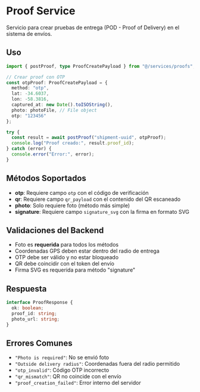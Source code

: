 # Proof Service

Servicio para crear pruebas de entrega (POD - Proof of Delivery) en el sistema de envíos.

## Uso

```typescript
import { postProof, type ProofCreatePayload } from "@/services/proofs";

// Crear proof con OTP
const otpProof: ProofCreatePayload = {
  method: "otp",
  lat: -34.6037,
  lon: -58.3816,
  captured_at: new Date().toISOString(),
  photo: photoFile, // File object
  otp: "123456"
};

try {
  const result = await postProof("shipment-uuid", otpProof);
  console.log("Proof creado:", result.proof_id);
} catch (error) {
  console.error("Error:", error);
}
```

## Métodos Soportados

- **otp**: Requiere campo `otp` con el código de verificación
- **qr**: Requiere campo `qr_payload` con el contenido del QR escaneado
- **photo**: Solo requiere foto (método más simple)
- **signature**: Requiere campo `signature_svg` con la firma en formato SVG

## Validaciones del Backend

- Foto es **requerida** para todos los métodos
- Coordenadas GPS deben estar dentro del radio de entrega
- OTP debe ser válido y no estar bloqueado
- QR debe coincidir con el token del envío
- Firma SVG es requerida para método "signature"

## Respuesta

```typescript
interface ProofResponse {
  ok: boolean;
  proof_id: string;
  photo_url: string;
}
```

## Errores Comunes

- `"Photo is required"`: No se envió foto
- `"Outside delivery radius"`: Coordenadas fuera del radio permitido
- `"otp_invalid"`: Código OTP incorrecto
- `"qr_mismatch"`: QR no coincide con el envío
- `"proof_creation_failed"`: Error interno del servidor
